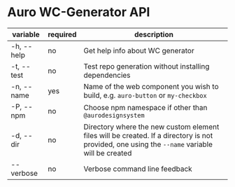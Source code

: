 # Auro WC-Generator API

| variable | required | description |
|----|----|----|
| -h, --help | no | Get help info about WC generator |
| -t, --test | no | Test repo generation without installing dependencies |
| -n, --name | yes | Name of the web component you wish to build, e.g. `auro-button` or `my-checkbox` |
| -P, --npm | no | Choose npm namespace if other than `@aurodesignsystem` |
| -d, --dir | no | Directory where the new custom element files will be created. If a directory is not provided, one using the `--name` variable will be created |
| --verbose | no | Verbose command line feedback |
